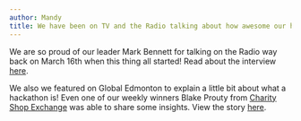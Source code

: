 ```yaml
---
author: Mandy
title: We have been on TV and the Radio talking about how awesome our hackers are!
---
```


We are so proud of our leader Mark Bennett for talking on the Radio way back on March 16th when this thing all started! Read about the interview [here](https://www.cbc.ca/news/canada/edmonton/edmonton-programmers-hosting-virtual-covid-19-hackathon-1.5499553).

We also we featured on Global Edmonton to explain a little bit about what a hackathon is! Even one of our weekly winners Blake Prouty from [Charity Shop Exchange](2020/04/07/charity-shop-exchange.html) was able to share some insights. View the story [here](https://globalnews.ca/news/6801027/codevid-19-hackathon-edmonton-coronavirus/).
